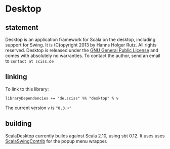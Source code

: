 # Desktop

## statement

Desktop is an application framework for Scala on the desktop, including support for Swing. It is (C)opyright 2013 by Hanns Holger Rutz. All rights reserved. Desktop is released under the [GNU General Public License](https://raw.github.com/Sciss/Desktop/master/LICENSE) and comes with absolutely no warranties. To contact the author, send an email to `contact at sciss.de`

## linking

To link to this library:

    libraryDependencies += "de.sciss" %% "desktop" % v

The current version `v` is `"0.3.+"`

## building

ScalaDesktop currently builds against Scala 2.10, using sbt 0.12. It uses uses [ScalaSwingContrib](https://github.com/benhutchison/ScalaSwingContrib) for the popup menu wrapper.

